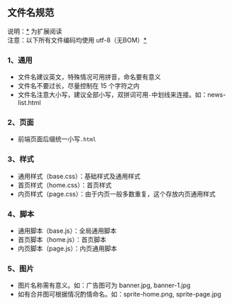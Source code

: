 ## 文件名规范  

说明：[*](###) 为扩展阅读  
注意：以下所有文件编码均使用 utf-8（无BOM）[*](http://zhidao.baidu.com/question/59267263.html)  

### 1、通用  
+ 文件名建议英文，特殊情况可用拼音，命名要有意义  
+ 文件名不要过长，尽量控制在 15 个字符之内 
+ 文件名注意大小写，建议全部小写，双拼词可用`-`中划线来连接。如：news-list.html

### 2、页面  
+ 前端页面后缀统一小写`.html`  

### 3、样式  
+ 通用样式（base.css）：基础样式及通用样式  
+ 首页样式（home.css）：首页样式  
+ 内页样式（page.css）：由于内页一般多数重复，这个存放内页通用样式  

### 4、脚本  
+ 通用脚本（base.js）：全局通用脚本  
+ 首页脚本（home.js）：首页脚本  
+ 内页脚本（page.js）：内页通用脚本  

### 5、图片 
+ 图片名称需有意义。如：广告图可为 banner.jpg, banner-1.jpg  
+ 如有合并图可根据情况酌情命名。如：sprite-home.png, sprite-page.jpg  